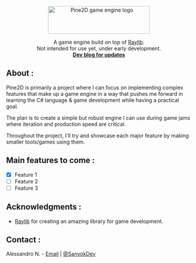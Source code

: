 <!-- Logo & description -->
<div align="center">
  <a href="https://github.com/SanyokDev/Pine2D-Engine">
    <img src="Assets/logo.png" alt="Pine2D game engine logo" width="276" height="75">
  </a>

  <p align="center">
    A game engine build on top of <a href="[https://github.com/github_username/repo_name](https://github.com/raysan5/raylib)">Raylib</a>.
    <br/>
    Not intended for use yet, under early development.
    <br/>
    <a href="https://sanyokdev.github.io/tags/pine2d"><strong>Dev blog for updates</strong></a>
  </p>
</div>

<!-- About -->
## About :
Pine2D is primarily a project where I can focus on implementing complex features that make up a game engine in a way that pushes me forward in learning the C# language & game development while having a practical goal.

The plan is to create a simple but robust engine I can use during game jams where iteration and production speed are critical.
 
Throughout the project, I'll try and showcase each major feature by making smaller tools/games using them.

<!-- Roadmap -->
## Main features to come :
- [X] Feature 1
- [ ] Feature 2
- [ ] Feature 3

<!-- Acknowledgments  -->
## Acknowledgments :
- [Raylib](https://github.com/raysan5/raylib) for creating an amazing library for game development.

<!-- Contact -->
## Contact :
Alessandro N. - [Email](mailto:alessandronikolaev.business@gmail.com) | [@SanyokDev](https://twitter.com/SanyokDev)
